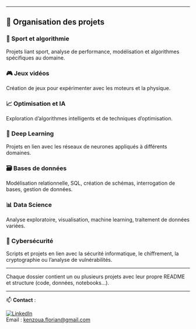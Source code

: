 
---

## 📂 Organisation des projets

### 🏃 Sport et algorithmie
Projets liant sport, analyse de performance, modélisation et algorithmes spécifiques au domaine.

### 🎮 Jeux vidéos
Création de jeux pour expérimenter avec les moteurs et la physique.

### 📈 Optimisation et IA
Exploration d’algorithmes intelligents et de techniques d’optimisation.

### 🤖 Deep Learning
Projets en lien avec les réseaux de neurones appliqués à différents domaines.

### 🗃️ Bases de données
Modélisation relationnelle, SQL, création de schémas, interrogation de bases, gestion de données.

### 📊 Data Science
Analyse exploratoire, visualisation, machine learning, traitement de données variées.

### 🔐 Cybersécurité
Scripts et projets en lien avec la sécurité informatique, le chiffrement, la cryptographie ou l’analyse de vulnérabilités.

---

Chaque dossier contient un ou plusieurs projets avec leur propre README et structure (code, données, notebooks…).

---

📫 **Contact** : 

[![LinkedIn](https://img.shields.io/badge/LinkedIn-blue?style=flat&logo=linkedin&logoColor=white)](https://www.linkedin.com/in/florian-kenzoua)  
Email : kenzoua.florian@gmail.com
